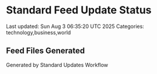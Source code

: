 # Standard Feed Update Status
Last updated: Sun Aug  3 06:35:20 UTC 2025
Categories: technology,business,world

## Feed Files Generated

Generated by Standard Updates Workflow
